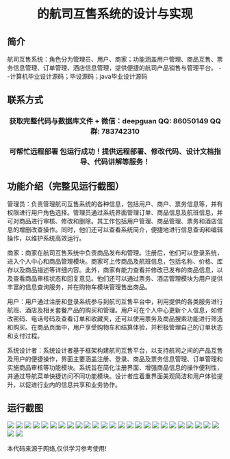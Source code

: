 <p><h1 align="center">的航司互售系统的设计与实现</h1></p>

## 简介
航司互售系统：角色分为管理员、用户、商家；功能涵盖用户管理、商品互售、票务信息管理、订单管理、酒店信息管理，提供便捷的航司产品销售与管理平台。    --计算机毕业设计源码；毕设源码；java毕业设计源码


## 联系方式
<p><h3 align="center">获取完整代码与数据库文件 + 微信：deepguan QQ: 86050149 QQ群: 783742310</h3></p>
<p><h3 align="center">可帮忙远程部署 包运行成功！提供远程部署、修改代码、设计文档指导、代码讲解等服务！</h3></p>

## 功能介绍（完整见运行截图）
管理员：负责管理航司互售系统的各种信息，包括用户、商户、票务信息等，并有权限进行用户角色选择。管理员通过系统界面管理订单、商品信息及航班信息，并可对商品进行审核、修改和删除。其工作包括用户管理、商品管理、票务和酒店信息的增删改查操作。同时，他们还可以查看系统简介，便捷地进行信息查询和编辑操作，以维护系统高效运行。

商家：商家在航司互售系统中负责商品发布和管理。注册后，他们可以登录系统，进入个人中心和商品管理模块。商家可上传商品及航班信息，包括名称、价格、库存以及商品描述等详细内容。此外，商家有能力查看并修改已发布的商品信息，以及查看商品审核状态和回复意见。他们还可以通过票务、酒店管理模块为用户提供丰富的信息查询服务，并在购物车模块管理售出商品。

用户：用户通过注册和登录系统参与到航司互售平台中，利用提供的各类服务进行航班、酒店及相关套餐产品的购买和管理。用户可在个人中心更新个人信息，如修改密码、电话号码及查看订单和收藏夹，还可以使用票务及商品搜索功能进行筛选和购买。在商品页面中，用户享受购物车和结算体验，并积极管理自己的订单状态和支付过程。

系统设计者：系统设计者基于框架构建航司互售平台，以支持航司之间的产品互售及用户的便捷操作，界面主要涵盖注册、登录、商品及票务信息管理、订单管理和实施商品审核等功能模块。系统旨在简化注册界面、增强商品信息的操作便利性，并通过导航菜单快捷访问不同功能模块。设计者应着重界面美观简洁和用户体验提升，以促进行业内的信息共享和业务协作。


## 运行截图
![](img/001.jpg)
![](img/002.jpg)
![](img/003.jpg)
![](img/004.jpg)
![](img/005.jpg)
![](img/006.jpg)
![](img/007.jpg)
![](img/008.jpg)
![](img/009.jpg)
![](img/010.jpg)
![](img/011.jpg)
![](img/012.jpg)
![](img/013.jpg)
![](img/014.jpg)
![](img/015.jpg)
![](img/016.jpg)
![](img/017.jpg)
![](img/018.jpg)
![](img/019.jpg)
![](img/020.jpg)
![](img/021.jpg)
![](img/022.jpg)
![](img/023.jpg)
![](img/024.jpg)
![](img/025.jpg)
![](img/026.jpg)
![](img/027.jpg)

<p>本代码来源于网络,仅供学习参考使用!</p>
